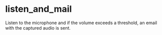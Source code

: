 # listen_and_mail
Listen to the microphone and if the volume exceeds a threshold, an email with the captured audio is sent.
